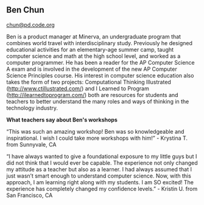 ## Ben Chun

[chun@pd.code.org](mailto:chun@pd.code.org)

Ben is a product manager at Minerva, an undergraduate program that combines world travel with interdisciplinary study. Previously he designed educational activities for an elementary-age summer camp, taught computer science and math at the high school level, and worked as a computer programmer. He has been a reader for the AP Computer Science A exam and is involved in the development of the new AP Computer Science Principles course. His interest in computer science education also takes the form of two projects: Computational Thinking Illustrated (http://www.ctillustrated.com/) and I Learned to Program (http://ilearnedtoprogram.com/) both are resources for students and teachers to better understand the many roles and ways of thinking in the technology industry.

**What teachers say about Ben's workshops**

“This was such an amazing workshop! Ben was so knowledgeable and inspirational. I wish I could take more workshops with him!” - Krystina T. from Sunnyvale, CA

“I have always wanted to give a foundational exposure to my little guys but I did not think that I would ever be capable. The experience not only changed my attitude as a teacher but also as a learner. I had always assumed that I just wasn’t smart enough to understand computer science. Now, with this approach, I am learning right along with my students. I am SO excited! The experience has completely changed my confidence levels.” - Kristin U. from San Francisco, CA
